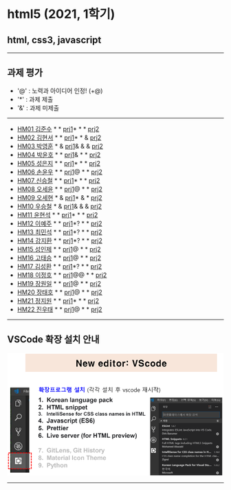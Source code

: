 # html5 (2021, 1학기)
## html, css3, javascript
---
## 과제 평가
- '@' : 노력과 아이디어 인정! (+@)
- '*' : 과제 제출 
- '&' : 과제 미제출 
***
- [HM01	김준수](https://github.com/96wnstn/HM01) * * [prj1](http://chaos.inje.ac.kr:3030/hm/project/hm01/hm01_rpt01.html)* * * [prj2](http://chaos.inje.ac.kr:3030/hm/project/hm01/hm01_rpt02.html)
- [HM02	김현서](https://github.com/HyunSeo0928/hm02) * * [prj1](http://chaos.inje.ac.kr:3030/hm/project/hm02/hm02_rpt01.html)* * & [prj2](http://chaos.inje.ac.kr:3030/hm/project/hm02/hm02_rpt02.html)
- [HM03	박영훈](https://github.com/hunypark/hm03) * & [prj1](http://chaos.inje.ac.kr:3030/hm/project/hm03/hm03_rpt03.html)& & & [prj2](http://chaos.inje.ac.kr:3030/hm/project/hm03/hm03_rpt02.html)
- [HM04	박윤호](https://github.com/yoonho0624/hm04) * * [prj1](http://chaos.inje.ac.kr:3030/hm/project/hm04/hm04_rpt01.html)& * * [prj2](http://chaos.inje.ac.kr:3030/hm/project/hm04/hm04_rpt02.html)
- [HM05	성은지](https://github.com/eun-jiii/HM05) * * [prj1](http://chaos.inje.ac.kr:3030/hm/project/hm05/hm05_rpt01.html)* * * [prj2](http://chaos.inje.ac.kr:3030/hm/project/hm05/hm05_rpt02.html)
- [HM06	손윤우](https://github.com/yunuu/hm06) * * [prj1](http://chaos.inje.ac.kr:3030/hm/project/hm06/hm06_rpt01.html)@ * * [prj2](http://chaos.inje.ac.kr:3030/hm/project/hm06/hm06_rpt02.html)
- [HM07	신승철](https://github.com/kdkh96/hm07x) * * [prj1](http://chaos.inje.ac.kr:3030/hm/project/hm07/hm07_rpt01.html)* * * [prj2](http://chaos.inje.ac.kr:3030/hm/project/hm07/hm07_rpt02.html)
- [HM08	오세윤](https://github.com/chilledlife/HM08) * * [prj1](http://chaos.inje.ac.kr:3030/hm/project/hm08/hm08_rpt01.html)@ * * [prj2](http://chaos.inje.ac.kr:3030/hm/project/hm08/hm08_rpt02.html)
- [HM09	오세현](https://github.com/Ohsaehyeon/HM09) * & [prj1](http://chaos.inje.ac.kr:3030/hm/project/hm09/hm09_rpt01.html)* & * [prj2](http://chaos.inje.ac.kr:3030/hm/project/hm09/hm09_rpt02.html)
- [HM10	우승철](https://github.com/woo-seung-cheol/HM10) * & [prj1](http://chaos.inje.ac.kr:3030/hm/project/hm10/hm10_rpt01.html)& & & [prj2](http://chaos.inje.ac.kr:3030/hm/project/hm10/hm10_rpt02.html)
- [HM11	윤현석](https://github.com/yhs11116/HM11) * * [prj1](http://chaos.inje.ac.kr:3030/hm/project/hm11/hm11_rpt01.html)* * * [prj2](http://chaos.inje.ac.kr:3030/hm/project/hm11/hm11_rpt02.html)
- [HM12	이예주](https://github.com/JJangyeJJangju/hm12) * * [prj1](http://chaos.inje.ac.kr:3030/hm/project/hm12/hm12_rpt01.html)*? * * [prj2](http://chaos.inje.ac.kr:3030/hm/project/hm12/hm12_rpt02.html)
- [HM13	최민석](https://github.com/cmsinje/-hm13) * * [prj1](http://chaos.inje.ac.kr:3030/hm/project/hm13/hm13_rpt01.html)*? * * [prj2](http://chaos.inje.ac.kr:3030/hm/project/hm13/hm13_rpt02.html)
- [HM14	강지환](https://github.com/qkqh9635/hm14) * * [prj1](http://chaos.inje.ac.kr:3030/hm/project/hm14/hm14_rpt01.html)*? * * [prj2](http://chaos.inje.ac.kr:3030/hm/project/hm14/hm14_rpt02.html)
- [HM15	성인제](https://github.com/nsa32300/hm15) * * [prj1](http://chaos.inje.ac.kr:3030/hm/project/hm15/hm15_rpt01.html)@ * * [prj2](http://chaos.inje.ac.kr:3030/hm/project/hm15/hm15_rpt02.html)
- [HM16	고태승](https://github.com/xotmddlsp2/HM16-) * * [prj1](http://chaos.inje.ac.kr:3030/hm/project/hm16/hm16_rpt01.html)@ * * [prj2](http://chaos.inje.ac.kr:3030/hm/project/hm16/hm16_rpt02.html)
- [HM17	김성환](https://github.com/Seong-Hwan99/HM17) * * [prj1](http://chaos.inje.ac.kr:3030/hm/project/hm17/hm17_rpt01.html)*? * * [prj2](http://chaos.inje.ac.kr:3030/hm/project/hm17/hm17_rpt02.html)
- [HM18	이정호](https://github.com/LOLMGs/HM18) * * [prj1](http://chaos.inje.ac.kr:3030/hm/project/hm18/hm18_rpt01.html)@@ * * [prj2](http://chaos.inje.ac.kr:3030/hm/project/hm18/hm18_rpt02.html)
- [HM19	장원일](https://github.com/jangeleven/HM19) * * [prj1](http://chaos.inje.ac.kr:3030/hm/project/hm19/hm19_rpt01.html)@ * * [prj2](http://chaos.inje.ac.kr:3030/hm/project/hm19/hm19_rpt02.html)
- [HM20	장태호](https://github.com/HINEET/hm20) * * [prj1](http://chaos.inje.ac.kr:3030/hm/project/hm20/hm20_rpt01.html)@ * * [prj2](http://chaos.inje.ac.kr:3030/hm/project/hm20/hm20_rpt02.html)
- [HM21	정지원](https://github.com/lalalalalra/hm21) * * [prj1](http://chaos.inje.ac.kr:3030/hm/project/hm21/hm21_rpt01.html)* * * [prj2](http://chaos.inje.ac.kr:3030/hm/project/hm21/hm21_rpt02.html)
- [HM22	진우태](https://github.com/Wjkdj/HM22) * * [prj1](http://chaos.inje.ac.kr:3030/hm/project/hm22/hm22_rpt01.html)@ * * [prj2](http://chaos.inje.ac.kr:3030/hm/project/hm22/hm22_rpt02.html)
***
## VSCode 확장 설치 안내 

![VSCode 확장 설치 안내](https://github.com/Redwoods/html5/blob/master/vscode_extensions.png)
***
